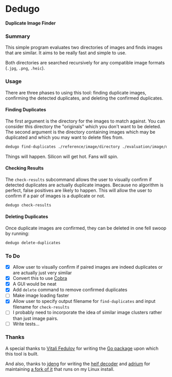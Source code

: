# Dedugo
__Duplicate Image Finder__

### Summary

This simple program evaluates two directories of images and finds images that are similar. It aims to be really fast and simple to use.

Both directories are searched recursively for any compatible image formats (`.jpg`, `.png`, `.heic`).

### Usage
There are three phases to using this tool: finding duplicate images, confirming the detected duplicates, and deleting the confirmed duplicates.

#### Finding Duplicates
The first argument is the directory for the images to match against. You can consider this directory the "originals" which you don't want to be deleted. The second argument is the directory containing images which may be duplicated and which you may want to delete files from.
```bash
dedugo find-duplicates ./reference/image/directory ./evaluation/image/directory
```
Things will happen. Silicon will get hot. Fans will spin.

#### Checking Results
The `check-results` subcommand allows the user to visually confirm if detected duplicates are actually duplicate images. Because no algorithm is perfect, false positives are likely to happen. This will allow the user to confirm if a pair of images is a duplicate or not.
```bash
dedugo check-results
```

#### Deleting Duplicates
Once duplicate images are confirmed, they can be deleted in one fell swoop by running:
```bash
dedugo delete-duplicates
```

### To Do
- [x] Allow user to visually confirm if paired images are indeed duplicates or are actually just very similar
- [x] Convert this to use [Cobra](https://github.com/spf13/cobra)
- [x] A GUI would be neat
- [x] Add `delete` command to remove confirmed duplicates
- [ ] Make image loading faster
- [x] Allow user to specify output filename for `find-duplicates` and input filename for `check-results`
- [ ] I probably need to incorporate the idea of similar image clusters rather than just image pairs.
- [ ] Write tests...

### Thanks
A special thanks to [Vitali Fedulov](https://github.com/vitali-fedulov) for writing the [Go package](https://github.com/vitali-fedulov/images) upon which this tool is built.

And also, thanks to [jdeng](https://github.com/jdeng) for writing the [heif decoder](https://github.com/jdeng/goheif) and [adrium](https://github.com/adrium/) for maintaining [a fork of it](https://github.com/adrium/goheif) that runs on my Linux install.
